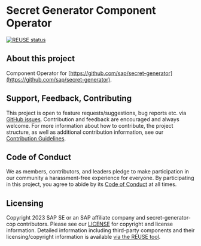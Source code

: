 # Secret Generator Component Operator

[![REUSE status](https://api.reuse.software/badge/github.com/SAP/secret-generator-cop)](https://api.reuse.software/info/github.com/SAP/secret-generator-cop)

## About this project

Component Operator for [https://github.com/sap/secret-generator](https://github.com/sap/secret-generator).

## Support, Feedback, Contributing

This project is open to feature requests/suggestions, bug reports etc. via [GitHub issues](https://github.com/SAP/secret-generator-cop/issues). Contribution and feedback are encouraged and always welcome. For more information about how to contribute, the project structure, as well as additional contribution information, see our [Contribution Guidelines](CONTRIBUTING.md).

## Code of Conduct

We as members, contributors, and leaders pledge to make participation in our community a harassment-free experience for everyone. By participating in this project, you agree to abide by its [Code of Conduct](https://github.com/SAP/.github/blob/main/CODE_OF_CONDUCT.md) at all times.

## Licensing

Copyright 2023 SAP SE or an SAP affiliate company and secret-generator-cop contributors. Please see our [LICENSE](LICENSE) for copyright and license information. Detailed information including third-party components and their licensing/copyright information is available [via the REUSE tool](https://api.reuse.software/info/github.com/SAP/secret-generator-cop).
